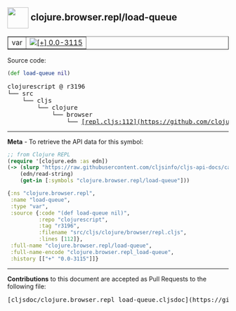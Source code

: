 ## <img width="48px" valign="middle" src="http://i.imgur.com/Hi20huC.png"> clojure.browser.repl/load-queue

 <table border="1">
<tr>

<td>var</td>
<td><a href="https://github.com/cljsinfo/cljs-api-docs/tree/0.0-3115"><img valign="middle" alt="[+] 0.0-3115" src="https://img.shields.io/badge/+-0.0--3115-lightgrey.svg"></a> </td>
</tr>
</table>






Source code:

```clj
(def load-queue nil)
```

 <pre>
clojurescript @ r3196
└── src
    └── cljs
        └── clojure
            └── browser
                └── <ins>[repl.cljs:112](https://github.com/clojure/clojurescript/blob/r3196/src/cljs/clojure/browser/repl.cljs#L112)</ins>
</pre>


---

__Meta__ - To retrieve the API data for this symbol:

```clj
;; from Clojure REPL
(require '[clojure.edn :as edn])
(-> (slurp "https://raw.githubusercontent.com/cljsinfo/cljs-api-docs/catalog/cljs-api.edn")
    (edn/read-string)
    (get-in [:symbols "clojure.browser.repl/load-queue"]))
```

```clj
{:ns "clojure.browser.repl",
 :name "load-queue",
 :type "var",
 :source {:code "(def load-queue nil)",
          :repo "clojurescript",
          :tag "r3196",
          :filename "src/cljs/clojure/browser/repl.cljs",
          :lines [112]},
 :full-name "clojure.browser.repl/load-queue",
 :full-name-encode "clojure.browser.repl_load-queue",
 :history [["+" "0.0-3115"]]}

```

---

__Contributions__ to this document are accepted as Pull Requests to the following file:

 <pre>
[cljsdoc/clojure.browser.repl_load-queue.cljsdoc](https://github.com/cljsinfo/cljs-api-docs/blob/master/cljsdoc/clojure.browser.repl_load-queue.cljsdoc)
</pre>


